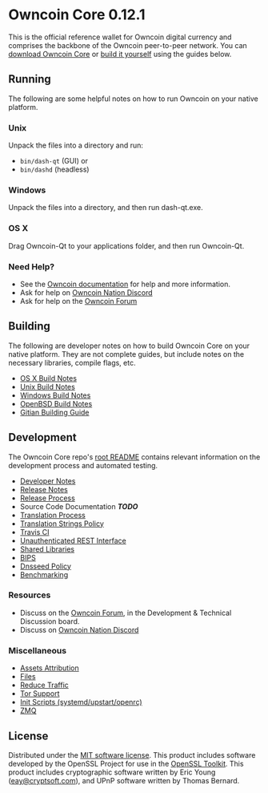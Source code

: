 Owncoin Core 0.12.1
=====================

This is the official reference wallet for Owncoin digital currency and comprises the backbone of the Owncoin peer-to-peer network. You can [download Owncoin Core](https://www.dash.org/downloads/) or [build it yourself](#building) using the guides below.

Running
---------------------
The following are some helpful notes on how to run Owncoin on your native platform.

### Unix

Unpack the files into a directory and run:

- `bin/dash-qt` (GUI) or
- `bin/dashd` (headless)

### Windows

Unpack the files into a directory, and then run dash-qt.exe.

### OS X

Drag Owncoin-Qt to your applications folder, and then run Owncoin-Qt.

### Need Help?

* See the [Owncoin documentation](https://dashpay.atlassian.net/wiki/display/DOC)
for help and more information.
* Ask for help on [Owncoin Nation Discord](http://dashchat.org)
* Ask for help on the [Owncoin Forum](https://dash.org/forum)

Building
---------------------
The following are developer notes on how to build Owncoin Core on your native platform. They are not complete guides, but include notes on the necessary libraries, compile flags, etc.

- [OS X Build Notes](build-osx.md)
- [Unix Build Notes](build-unix.md)
- [Windows Build Notes](build-windows.md)
- [OpenBSD Build Notes](build-openbsd.md)
- [Gitian Building Guide](gitian-building.md)

Development
---------------------
The Owncoin Core repo's [root README](/README.md) contains relevant information on the development process and automated testing.

- [Developer Notes](developer-notes.md)
- [Release Notes](release-notes.md)
- [Release Process](release-process.md)
- Source Code Documentation ***TODO***
- [Translation Process](translation_process.md)
- [Translation Strings Policy](translation_strings_policy.md)
- [Travis CI](travis-ci.md)
- [Unauthenticated REST Interface](REST-interface.md)
- [Shared Libraries](shared-libraries.md)
- [BIPS](bips.md)
- [Dnsseed Policy](dnsseed-policy.md)
- [Benchmarking](benchmarking.md)

### Resources
* Discuss on the [Owncoin Forum](https://dash.org/forum), in the Development & Technical Discussion board.
* Discuss on [Owncoin Nation Discord](http://dashchat.org)

### Miscellaneous
- [Assets Attribution](assets-attribution.md)
- [Files](files.md)
- [Reduce Traffic](reduce-traffic.md)
- [Tor Support](tor.md)
- [Init Scripts (systemd/upstart/openrc)](init.md)
- [ZMQ](zmq.md)

License
---------------------
Distributed under the [MIT software license](/COPYING).
This product includes software developed by the OpenSSL Project for use in the [OpenSSL Toolkit](https://www.openssl.org/). This product includes
cryptographic software written by Eric Young ([eay@cryptsoft.com](mailto:eay@cryptsoft.com)), and UPnP software written by Thomas Bernard.
